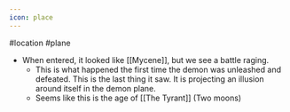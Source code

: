 ```yaml
---
icon: place 
---
```

#location #plane 

- When entered, it looked like [[Mycene]], but we see a battle raging.
	- This is what happened the first time the demon was unleashed and defeated. This is the last thing it saw. It is projecting an illusion around itself in the demon plane.
	- Seems like this is the age of [[The Tyrant]]  (Two moons)